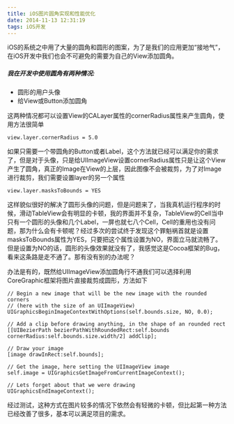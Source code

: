 ```yaml
---
title: iOS图片圆角实现和性能优化
date: 2014-11-13 12:31:19
tags: iOS开发
---
```


iOS的系统之中用了大量的圆角和圆形的图案，为了是我们的应用更加“接地气”，在iOS开发中我们也会不可避免的需要为自己的View添加圆角。

##### 我在开发中使用圆角有两种情况:

- 圆形的用户头像
- 给View或Button添加圆角

这两种情况都可以设置View的CALayer属性的cornerRadius属性来产生圆角，使用方法很简单

```objc
view.layer.cornerRadius = 5.0
```

如果只需要一个带圆角的Button或者Label，这个方法就已经可以满足你的需求了，但是对于头像，只是给UIImageView设置cornerRadius属性只是让这个View产生了圆角，真正的Image在View的上层，因此图像不会被裁剪，为了对Image进行裁剪，我们需要设置layer的另一个属性

```objc
view.layer.masksToBounds = YES
```

这样貌似很好的解决了圆形头像的问题，但是问题来了，当我真机运行程序的时候，滑动TableView会有明显的卡顿，我的界面并不复杂，TableView的Cell当中只有一个圆形的头像和几个Label，一屏也就七八个Cell，Cell的重用也没有问题，那为什么会有卡顿呢？经过多次的尝试终于发现这个罪魁祸首就是设置masksToBounds属性为YES，只要把这个属性设置为NO，界面立马就流畅了。但是设置为NO的话，圆形的头像效果就没有了，我感觉这是Cocoa框架的Bug，看来这条路是走不通了。那有没有别的办法呢？

办法是有的，既然给UIImageView添加圆角行不通我们可以选择利用CoreGraphic框架将图片直接裁剪成圆形，方法如下

```objc
// Begin a new image that will be the new image with the rounded corners
// (here with the size of an UIImageView)
UIGraphicsBeginImageContextWithOptions(self.bounds.size, NO, 0.0);

// Add a clip before drawing anything, in the shape of an rounded rect
[[UIBezierPath bezierPathWithRoundedRect:self.bounds cornerRadius:self.bounds.size.width/2] addClip];

// Draw your image
[image drawInRect:self.bounds];

// Get the image, here setting the UIImageView image
self.image = UIGraphicsGetImageFromCurrentImageContext();

// Lets forget about that we were drawing
UIGraphicsEndImageContext();
```

经过测试，这种方式在图片较多的情况下依然会有轻微的卡顿，但比起第一种方法已经改善了很多，基本可以满足项目的需求。

